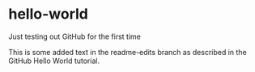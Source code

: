 # hello-world
Just testing out GitHub for the first time

This is some added text in the readme-edits branch
as described in the GitHub Hello World tutorial.
